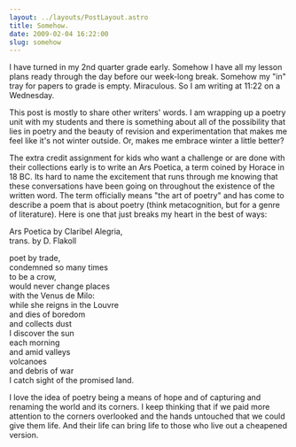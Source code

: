 ```yaml
---
layout: ../layouts/PostLayout.astro
title: Somehow.
date: 2009-02-04 16:22:00
slug: somehow
---
```


I have turned in my 2nd quarter grade early. Somehow I have all my lesson plans ready through the day before our week-long break. Somehow my "in" tray for papers to grade is empty. Miraculous. So I am writing at 11:22 on a Wednesday.  
  
This post is mostly to share other writers' words. I am wrapping up a poetry unit with my students and there is something about all of the possibility that lies in poetry and the beauty of revision and experimentation that makes me feel like it's not winter outside. Or, makes me embrace winter a little better?  
  
The extra credit assignment for kids who want a challenge or are done with their collections early is to write an Ars Poetica, a term coined by Horace in 18 BC. Its hard to name the excitement that runs through me knowing that these conversations have been going on throughout the existence of the written word. The term officially means "the art of poetry" and has come to describe a poem that is about poetry (think metacognition, but for a genre of literature). Here is one that just breaks my heart in the best of ways:  
  
  
Ars Poetica by Claribel Alegria,  
trans. by D. Flakoll  
  
poet by trade,  
condemned so many times  
to be a crow,  
would never change places  
with the Venus de Milo:  
while she reigns in the Louvre  
and dies of boredom  
and collects dust  
I discover the sun  
each morning  
and amid valleys  
volcanoes  
and debris of war  
I catch sight of the promised land.  
  
I love the idea of poetry being a means of hope and of capturing and renaming the world and its corners. I keep thinking that if we paid more attention to the corners overlooked and the hands untouched that we could give them life. And their life can bring life to those who live out a cheapened version.